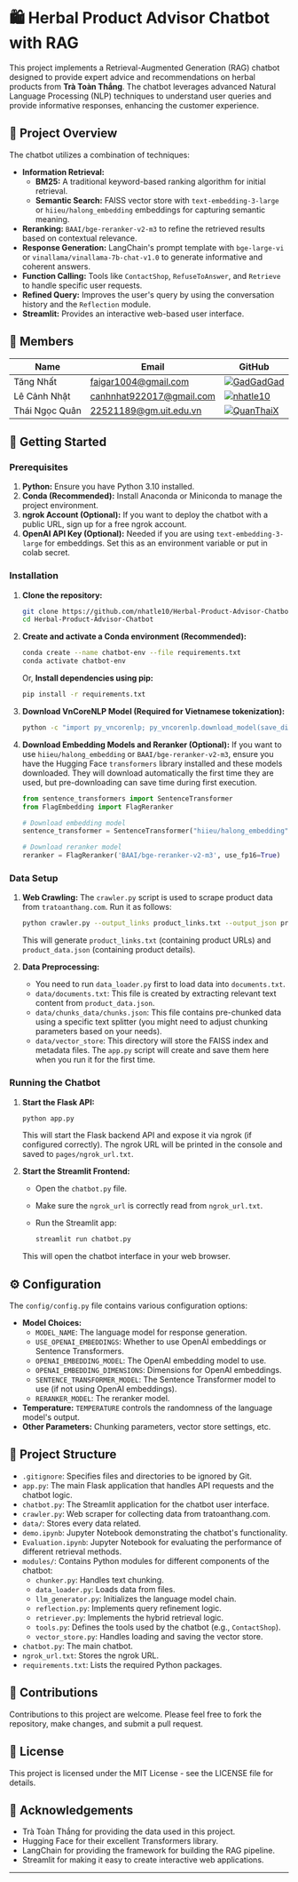 # 🛍️ Herbal Product Advisor Chatbot with RAG

This project implements a Retrieval-Augmented Generation (RAG) chatbot designed to provide expert advice and recommendations on herbal products from **Trà Toàn Thắng**. The chatbot leverages advanced Natural Language Processing (NLP) techniques to understand user queries and provide informative responses, enhancing the customer experience.

## 📝 Project Overview

The chatbot utilizes a combination of techniques:

*   **Information Retrieval:**
    *   **BM25:** A traditional keyword-based ranking algorithm for initial retrieval.
    *   **Semantic Search:** FAISS vector store with `text-embedding-3-large` or `hiieu/halong_embedding` embeddings for capturing semantic meaning.
*   **Reranking:** `BAAI/bge-reranker-v2-m3` to refine the retrieved results based on contextual relevance.
*   **Response Generation:** LangChain's prompt template with `bge-large-vi` or `vinallama/vinallama-7b-chat-v1.0` to generate informative and coherent answers.
*   **Function Calling:** Tools like `ContactShop`, `RefuseToAnswer`, and `Retrieve` to handle specific user requests.
*   **Refined Query:** Improves the user's query by using the conversation history and the `Reflection` module.
*   **Streamlit:** Provides an interactive web-based user interface.

## 📑 Members

| Name           | Email                    | GitHub                                                                               |
| -------------- | ------------------------ | ------------------------------------------------------------------------------------ |
| Tăng Nhất      | faigar1004@gmail.com     | [![GadGadGad](https://img.shields.io/badge/GadGadGad-%2324292f.svg?style=flat-square&logo=github)](https://github.com/GadGadGad) |
| Lê Cảnh Nhật   | canhnhat922017@gmail.com | [![nhatle10](https://img.shields.io/badge/nhatle10-%2324292f.svg?style=flat-square&logo=github)](https://github.com/nhatle10)    |
| Thái Ngọc Quân | 22521189@gm.uit.edu.vn   | [![QuanThaiX](https://img.shields.io/badge/QuanThaiX-%2324292f.svg?style=flat-square&logo=github)](https://github.com/QuanThaiX) |

## 🚀 Getting Started

### Prerequisites

1. **Python:** Ensure you have Python 3.10 installed.
2. **Conda (Recommended):** Install Anaconda or Miniconda to manage the project environment.
3. **ngrok Account (Optional):** If you want to deploy the chatbot with a public URL, sign up for a free ngrok account.
4. **OpenAI API Key (Optional):** Needed if you are using `text-embedding-3-large` for embeddings. Set this as an environment variable or put in colab secret.

### Installation

1. **Clone the repository:**

    ```bash
    git clone https://github.com/nhatle10/Herbal-Product-Advisor-Chatbot.git
    cd Herbal-Product-Advisor-Chatbot
    ```

2. **Create and activate a Conda environment (Recommended):**

    ```bash
    conda create --name chatbot-env --file requirements.txt
    conda activate chatbot-env
    ```

    Or, **Install dependencies using pip:**

    ```bash
    pip install -r requirements.txt
    ```

3. **Download VnCoreNLP Model (Required for Vietnamese tokenization):**

    ```bash
    python -c "import py_vncorenlp; py_vncorenlp.download_model(save_dir='/usr/local/lib/python3.10/dist-packages/py_vncorenlp')"
    ```
4. **Download Embedding Models and Reranker (Optional):**
    If you want to use `hiieu/halong_embedding` or `BAAI/bge-reranker-v2-m3`, ensure you have the Hugging Face `transformers` library installed and these models downloaded. They will download automatically the first time they are used, but pre-downloading can save time during first execution.
    ```python
    from sentence_transformers import SentenceTransformer
    from FlagEmbedding import FlagReranker

    # Download embedding model
    sentence_transformer = SentenceTransformer("hiieu/halong_embedding")

    # Download reranker model
    reranker = FlagReranker('BAAI/bge-reranker-v2-m3', use_fp16=True)
    ```

### Data Setup

1. **Web Crawling:** The `crawler.py` script is used to scrape product data from `tratoanthang.com`. Run it as follows:

    ```bash
    python crawler.py --output_links product_links.txt --output_json product_data.json --headless
    ```
    This will generate `product_links.txt` (containing product URLs) and `product_data.json` (containing product details).

2. **Data Preprocessing:**
    * You need to run `data_loader.py` first to load data into `documents.txt`.
    *   `data/documents.txt`: This file is created by extracting relevant text content from `product_data.json`.
    *   `data/chunks_data/chunks.json`: This file contains pre-chunked data using a specific text splitter (you might need to adjust chunking parameters based on your needs).
    *   `data/vector_store`: This directory will store the FAISS index and metadata files. The `app.py` script will create and save them here when you run it for the first time.

### Running the Chatbot
1. **Start the Flask API:**
    ```bash
    python app.py
    ```
    This will start the Flask backend API and expose it via ngrok (if configured correctly). The ngrok URL will be printed in the console and saved to `pages/ngrok_url.txt`.

2. **Start the Streamlit Frontend:**
    *   Open the `chatbot.py` file.
    *   Make sure the `ngrok_url` is correctly read from `ngrok_url.txt`.
    *   Run the Streamlit app:

        ```bash
        streamlit run chatbot.py
        ```

    This will open the chatbot interface in your web browser.

## ⚙️ Configuration

The `config/config.py` file contains various configuration options:

*   **Model Choices:**
    *   `MODEL_NAME`: The language model for response generation.
    *   `USE_OPENAI_EMBEDDINGS`: Whether to use OpenAI embeddings or Sentence Transformers.
    *   `OPENAI_EMBEDDING_MODEL`: The OpenAI embedding model to use.
    *   `OPENAI_EMBEDDING_DIMENSIONS`: Dimensions for OpenAI embeddings.
    *   `SENTENCE_TRANSFORMER_MODEL`: The Sentence Transformer model to use (if not using OpenAI embeddings).
    *   `RERANKER_MODEL`: The reranker model.
*   **Temperature:**  `TEMPERATURE` controls the randomness of the language model's output.
*   **Other Parameters:** Chunking parameters, vector store settings, etc.

## 📂 Project Structure

*   `.gitignore`: Specifies files and directories to be ignored by Git.
*   `app.py`: The main Flask application that handles API requests and the chatbot logic.
*   `chatbot.py`: The Streamlit application for the chatbot user interface.
*   `crawler.py`: Web scraper for collecting data from tratoanthang.com.
*   `data/`: Stores every data related.
*   `demo.ipynb`: Jupyter Notebook demonstrating the chatbot's functionality.
*   `Evaluation.ipynb`: Jupyter Notebook for evaluating the performance of different retrieval methods.
*   `modules/`: Contains Python modules for different components of the chatbot:
    *   `chunker.py`: Handles text chunking.
    *   `data_loader.py`: Loads data from files.
    *   `llm_generator.py`: Initializes the language model chain.
    *   `reflection.py`: Implements query refinement logic.
    *   `retriever.py`: Implements the hybrid retrieval logic.
    *   `tools.py`: Defines the tools used by the chatbot (e.g., `ContactShop`).
    *   `vector_store.py`: Handles loading and saving the vector store.
*   `chatbot.py`: The main chatbot.
*   `ngrok_url.txt`: Stores the ngrok URL.
*   `requirements.txt`: Lists the required Python packages.

## 🤝 Contributions
Contributions to this project are welcome. Please feel free to fork the repository, make changes, and submit a pull request.

## 📄 License
This project is licensed under the MIT License - see the LICENSE file for details.

## 🙏 Acknowledgements
- Trà Toàn Thắng for providing the data used in this project.
- Hugging Face for their excellent Transformers library.
- LangChain for providing the framework for building the RAG pipeline.
- Streamlit for making it easy to create interactive web applications.

---
